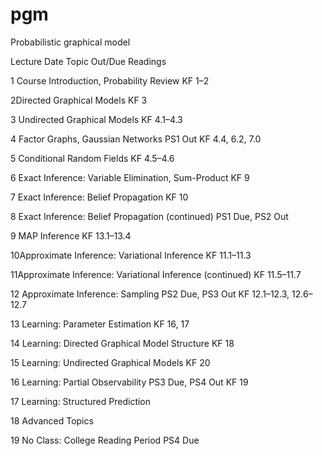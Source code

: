 # pgm
Probabilistic graphical model


Lecture	Date	Topic	Out/Due	Readings


1	Course Introduction, Probability Review		KF 1–2


2Directed Graphical Models 		KF 3


3	Undirected Graphical Models 		KF 4.1–4.3


4	Factor Graphs, Gaussian Networks 	PS1 Out	KF 4.4, 6.2, 7.0


5	Conditional Random Fields		KF 4.5–4.6


6	Exact Inference: Variable Elimination, Sum-Product		KF 9


7	Exact Inference: Belief Propagation		KF 10


8	Exact Inference: Belief Propagation (continued)	PS1 Due, PS2 Out	


9	MAP Inference		KF 13.1–13.4


10Approximate Inference: Variational Inference		KF 11.1–11.3


11Approximate Inference: Variational Inference (continued)		KF 11.5–11.7


12	Approximate Inference: Sampling	PS2 Due, PS3 Out	KF 12.1–12.3, 12.6–12.7


13	Learning: Parameter Estimation		KF 16, 17


14	Learning: Directed Graphical Model Structure 		KF 18


15	Learning: Undirected Graphical Models		KF 20


16	Learning: Partial Observability	PS3 Due, PS4 Out	KF 19


17 Learning: Structured Prediction		


18	Advanced Topics		

19	No Class: College Reading Period	PS4 Due
